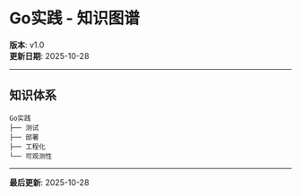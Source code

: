 # Go实践 - 知识图谱

**版本**: v1.0  
**更新日期**: 2025-10-28

---

## 知识体系

```text
Go实践
├── 测试
├── 部署
├── 工程化
└── 可观测性
```

---

**最后更新**: 2025-10-28

